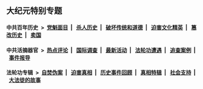 ## 大纪元特别专题

#### 中共百年历史 &nbsp;>&nbsp; [党魁面目](indexes/nf1176107/README.md?07270430) &nbsp;| &nbsp; [杀人历史](indexes/nf1176106/README.md?07270430) &nbsp;| &nbsp; [破坏传统和道德](indexes/nf1176106/README.md?07270430) &nbsp;| &nbsp; [迫害文化精英](indexes/nf1176111/README.md?07270430) &nbsp;| &nbsp; [篡改历史](indexes/nf1176115/README.md?07270430) &nbsp;| &nbsp; [卖国](indexes/nf1176117/README.md?07270430) 

#### 中共活摘器官 &nbsp;>&nbsp; [热点评论](indexes/nf5879/README.md?07270430) &nbsp;| &nbsp; [国际调查](indexes/nf5947/README.md?07270430) &nbsp;| &nbsp; [最新活动](indexes/nf5883/README.md?07270430) &nbsp;| &nbsp; [法轮功遭遇](indexes/nf5881/README.md?07270430) &nbsp;| &nbsp; [追查案例](indexes/nf5880/README.md?07270430) &nbsp;| &nbsp; [事件报导](indexes/nf5877/README.md?07270430) 

#### 法轮功专辑 &nbsp;>&nbsp; [自焚伪案](indexes/nf5562/README.md?07270430) &nbsp;| &nbsp; [迫害真相](indexes/nf4379/README.md?07270430) &nbsp;| &nbsp; [历史事件回顾](indexes/nf5793/README.md?07270430) &nbsp;| &nbsp; [真相特辑](indexes/nf4389/README.md?07270430) &nbsp;| &nbsp; [社会支持](indexes/nf4386/README.md?07270430) &nbsp;| &nbsp; [大法徒的故事](indexes/nf1147481/README.md?07270430) 



